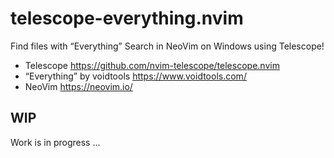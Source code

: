 # telescope-everything.nvim

Find files with “Everything” Search in NeoVim on Windows using Telescope!
- Telescope https://github.com/nvim-telescope/telescope.nvim
- “Everything” by voidtools https://www.voidtools.com/
- NeoVim https://neovim.io/

## WIP
Work is in progress ...
